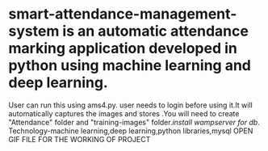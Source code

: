 # smart-attendance-management-system is  an automatic attendance marking application developed in python using machine learning and deep learning.
User can run this using ams4.py.
user needs to login before using it.It will automatically captures the images and stores .You will need to create "Attendance" folder and "training-images" folder.*install wampserver for db*.
Technology-machine learning,deep learning,python libraries,mysql
OPEN GIF FILE FOR THE WORKING OF PROJECT
